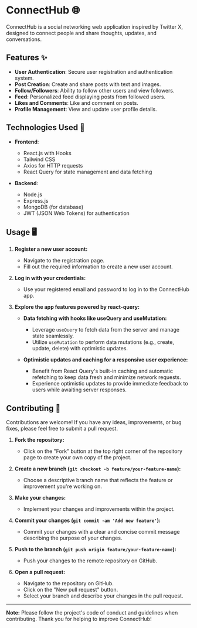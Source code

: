 # ConnectHub 🌐

ConnectHub is a social networking web application inspired by Twitter X, designed to connect people and share thoughts, updates, and conversations.

<!-- ![ConnectHub Screenshot](/path/to/screenshot.png) -->

## Features ✨

- **User Authentication**: Secure user registration and authentication system.
- **Post Creation**: Create and share posts with text and images.
- **Follow/Followers**: Ability to follow other users and view followers.
- **Feed**: Personalized feed displaying posts from followed users.
- **Likes and Comments**: Like and comment on posts.
- **Profile Management**: View and update user profile details.

## Technologies Used 🚀

- **Frontend**:
  - React.js with Hooks
  - Tailwind CSS 
  - Axios for HTTP requests
  - React Query for state management and data fetching

- **Backend**:
  - Node.js
  - Express.js
  - MongoDB (for database)
  - JWT (JSON Web Tokens) for authentication
  
## Usage 🖥️

1. **Register a new user account:**
   - Navigate to the registration page.
   - Fill out the required information to create a new user account.

2. **Log in with your credentials:**
   - Use your registered email and password to log in to the ConnectHub app.

3. **Explore the app features powered by react-query:**
   - **Data fetching with hooks like useQuery and useMutation:** 
     - Leverage `useQuery` to fetch data from the server and manage state seamlessly.
     - Utilize `useMutation` to perform data mutations (e.g., create, update, delete) with optimistic updates.
   
   - **Optimistic updates and caching for a responsive user experience:**
     - Benefit from React Query's built-in caching and automatic refetching to keep data fresh and minimize network requests.
     - Experience optimistic updates to provide immediate feedback to users while awaiting server responses.

## Contributing 🌟

Contributions are welcome! If you have any ideas, improvements, or bug fixes, please feel free to submit a pull request.

1. **Fork the repository:**
   - Click on the "Fork" button at the top right corner of the repository page to create your own copy of the project.

2. **Create a new branch (`git checkout -b feature/your-feature-name`):**
   - Choose a descriptive branch name that reflects the feature or improvement you're working on.

3. **Make your changes:**
   - Implement your changes and improvements within the project.

4. **Commit your changes (`git commit -am 'Add new feature'`):**
   - Commit your changes with a clear and concise commit message describing the purpose of your changes.

5. **Push to the branch (`git push origin feature/your-feature-name`):**
   - Push your changes to the remote repository on GitHub.

6. **Open a pull request:**
   - Navigate to the repository on GitHub.
   - Click on the "New pull request" button.
   - Select your branch and describe your changes in the pull request.

---

**Note:** Please follow the project's code of conduct and guidelines when contributing. Thank you for helping to improve ConnectHub!

